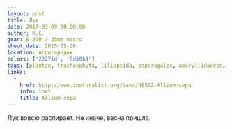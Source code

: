 ```yaml
---
layout: post
title: Лук
date: 2017-03-09 00:00:00
author: К.С.
gear: E-300 / 35mm macro
shoot_date: 2015-05-26
location: Агрогородок
colors: ['22271d', '5d606d']
tags: [plantae, tracheophyta, liliopsida, asparagales, amaryllidaceae, allium, allium cepa]
links:
  -
    href: http://www.inaturalist.org/taxa/48592-Allium-cepa
    info: inat
    title: Allium cepa
---
```


Лук вовсю распирает. Не иначе, весна пришла.
